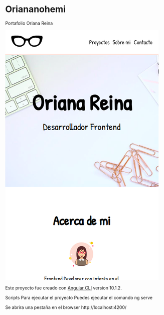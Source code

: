 # Oriananohemi

Portafolio Oriana Reina

<img src="src/assets/image/demo.png">

Este proyecto fue creado con [Angular CLI](https://github.com/angular/angular-cli) version 10.1.2.

Scripts
Para ejecutar el proyecto
Puedes ejecutar el comando ng serve

Se abrira una pestaña en el browser http://localhost:4200/
